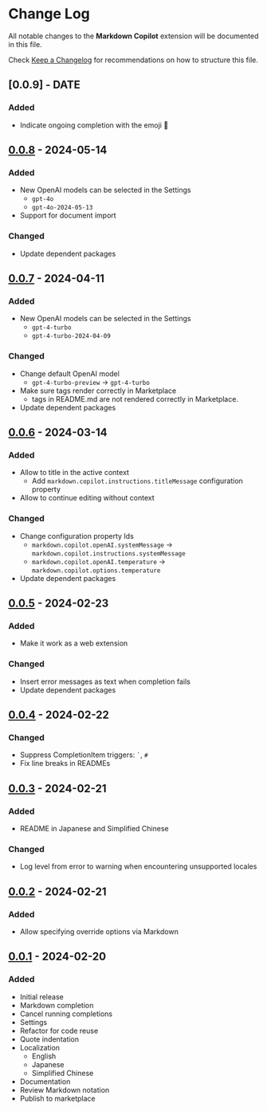 # Change Log

All notable changes to the **Markdown Copilot** extension will be documented in this file.

Check [Keep a Changelog](http://keepachangelog.com/) for recommendations on how to structure this file.

## [0.0.9] - DATE
### Added
- Indicate ongoing completion with the emoji 📝

## [0.0.8] - 2024-05-14
### Added
- New OpenAI models can be selected in the Settings
  - `gpt-4o`
  - `gpt-4o-2024-05-13`
- Support for document import

### Changed
- Update dependent packages

## [0.0.7] - 2024-04-11
### Added
- New OpenAI models can be selected in the Settings
  - `gpt-4-turbo`
  - `gpt-4-turbo-2024-04-09`

### Changed
- Change default OpenAI model
  - `gpt-4-turbo-preview` -> `gpt-4-turbo`
- Make sure tags render correctly in Marketplace
  - <picture> tags in README.md are not rendered correctly in Marketplace.
- Update dependent packages

## [0.0.6] - 2024-03-14
### Added
- Allow to title in the active context
  - Add `markdown.copilot.instructions.titleMessage` configuration property
- Allow to continue editing without context

### Changed
- Change configuration property Ids
  - `markdown.copilot.openAI.systemMessage` -> `markdown.copilot.instructions.systemMessage`
  - `markdown.copilot.openAI.temperature` -> `markdown.copilot.options.temperature`
- Update dependent packages

## [0.0.5] - 2024-02-23
### Added
- Make it work as a web extension

### Changed
- Insert error messages as text when completion fails
- Update dependent packages

## [0.0.4] - 2024-02-22
### Changed
- Suppress CompletionItem triggers: ``` ` ```, `#`
- Fix line breaks in READMEs

## [0.0.3] - 2024-02-21
### Added
- README in Japanese and Simplified Chinese

### Changed
- Log level from error to warning when encountering unsupported locales

## [0.0.2] - 2024-02-21
### Added
- Allow specifying override options via Markdown

## [0.0.1] - 2024-02-20
### Added
- Initial release
- Markdown completion
- Cancel running completions
- Settings
- Refactor for code reuse
- Quote indentation
- Localization
  - English
  - Japanese
  - Simplified Chinese
- Documentation
- Review Markdown notation
- Publish to marketplace

[0.0.8]: https://github.com/kurusugawa-computer/markdown-copilot-vscode/compare/v0.0.7...v0.0.8
[0.0.7]: https://github.com/kurusugawa-computer/markdown-copilot-vscode/compare/v0.0.6...v0.0.7
[0.0.6]: https://github.com/kurusugawa-computer/markdown-copilot-vscode/compare/v0.0.5...v0.0.6
[0.0.5]: https://github.com/kurusugawa-computer/markdown-copilot-vscode/compare/v0.0.4...v0.0.5
[0.0.4]: https://github.com/kurusugawa-computer/markdown-copilot-vscode/compare/v0.0.3...v0.0.4
[0.0.3]: https://github.com/kurusugawa-computer/markdown-copilot-vscode/compare/v0.0.2...v0.0.3
[0.0.2]: https://github.com/kurusugawa-computer/markdown-copilot-vscode/compare/v0.0.1...v0.0.2
[0.0.1]: https://github.com/kurusugawa-computer/markdown-copilot-vscode/releases/tag/v0.0.1